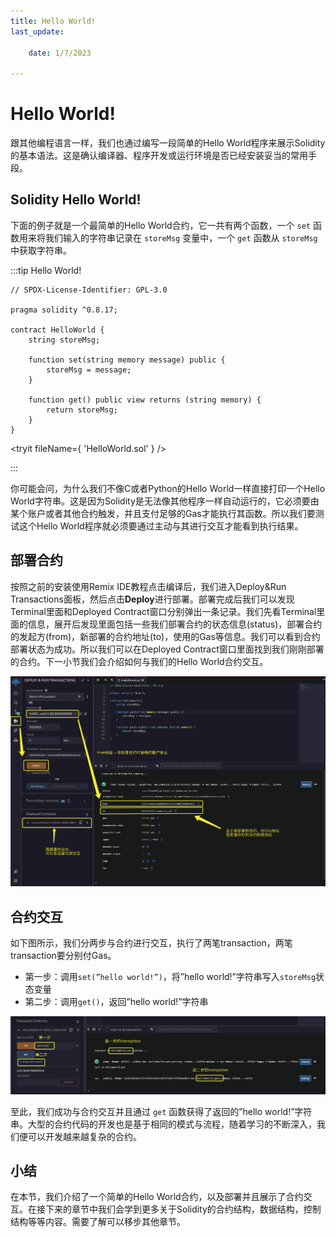 ```yaml
---
title: Hello World!
last_update:

    date: 1/7/2023

---
```


# Hello World!

跟其他编程语言一样，我们也通过编写一段简单的Hello World程序来展示Solidity的基本语法。这是确认编译器、程序开发或运行环境是否已经安装妥当的常用手段。

## Solidity Hello World!

下面的例子就是一个最简单的Hello World合约，它一共有两个函数，一个 `set` 函数用来将我们输入的字符串记录在 `storeMsg` 变量中，一个 `get` 函数从 `storeMsg` 中获取字符串。

:::tip Hello World!

```solidity
// SPDX-License-Identifier: GPL-3.0

pragma solidity ^0.8.17;

contract HelloWorld {
    string storeMsg;

    function set(string memory message) public {
        storeMsg = message;
    }

    function get() public view returns (string memory) {
        return storeMsg;
    }
}
```

<tryit fileName={ 'HelloWorld.sol' } />

:::

你可能会问，为什么我们不像C或者Python的Hello World一样直接打印一个Hello World字符串。这是因为Solidity是无法像其他程序一样自动运行的，它必须要由某个账户或者其他合约触发，并且支付足够的Gas才能执行其函数。所以我们要测试这个Hello World程序就必须要通过主动与其进行交互才能看到执行结果。

## 部署合约

按照之前的安装使用Remix IDE教程点击编译后，我们进入Deploy&Run Transactions面板，然后点击**Deploy**进行部署。部署完成后我们可以发现Terminal里面和Deployed Contract窗口分别弹出一条记录。我们先看Terminal里面的信息，展开后发现里面包括一些我们部署合约的状态信息(status)，部署合约的发起方(from)，新部署的合约地址(to)，使用的Gas等信息。我们可以看到合约部署状态为成功。所以我们可以在Deployed Contract窗口里面找到我们刚刚部署的合约。下一小节我们会介绍如何与我们的Hello World合约交互。

![Untitled](assets/hello-world/Untitled.png)

## 合约交互

如下图所示，我们分两步与合约进行交互，执行了两笔transaction，两笔transaction要分别付Gas。

* 第一步：调用`set(”hello world!”)`，将”hello world!”字符串写入`storeMsg`状态变量
* 第二步：调用`get()`，返回”hello world!”字符串

![Untitled](assets/hello-world/Untitled1.png)

至此，我们成功与合约交互并且通过 `get` 函数获得了返回的”hello world!”字符串。大型的合约代码的开发也是基于相同的模式与流程，随着学习的不断深入，我们便可以开发越来越复杂的合约。

## 小结

在本节，我们介绍了一个简单的Hello World合约，以及部署并且展示了合约交互。在接下来的章节中我们会学到更多关于Solidity的合约结构，数据结构，控制结构等等内容。需要了解可以移步其他章节。
